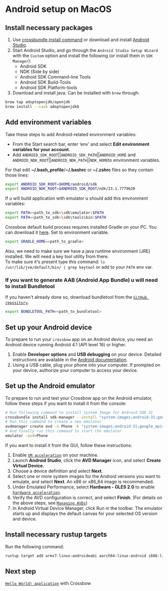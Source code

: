 # Android setup on MacOS

## Install necessary packages

1. Use [crossbundle install command](https://github.com/dodorare/crossbow/blob/main/docs/crossbundle-install-command.md) or download and install [Android Studio](https://developer.android.com/studio).
2. Start Android Studio, and go through the `Android Studio Setup Wizard` with the `Custom` option and install the following (or install them in `SDK Manager`):
   - Android SDK
   - NDK (Side by side)
   - Android SDK Command-line Tools
   - Android SDK Build-Tools
   - Android SDK Platform-tools
3. Download and install java. Can be installed with `brew` through:

```sh
brew tap adoptopenjdk/openjdk
brew install --cask adoptopenjdk8
```

## Add environment variables

Take these steps to add Android-related environment variables:

- From the Start search bar, enter ‘env’ and select **Edit environment variables for your account**.
- Add `ANDROID_SDK_ROOT`||`ANDROID_SDK_PATH`||`ANDROID_HOME` and `ANDROID_NDK_ROOT`||`ANDROID_NDK_PATH`||`NDK_HOME`to environment variables.

For that edit **~/.bash_profile**/**~/.bashrc** or **~/.zshrc** files so they contain those lines:

```sh
export ANDROID_SDK_ROOT=$HOME/android/sdk
export ANDROID_NDK_ROOT=$ANDROID_SDK_ROOT/ndk/23.1.7779620
```

If u will build application with emulator u should add this environment variables:

```sh
export PATH=<path_to_sdk>\sdk\emulator:$PATH
export PATH=<path_to_sdk>\sdk\tools\bin:$PATH
```

Crossbow default build process requires installed Gradle on your PC. You can download it [here](https://services.gradle.org/distributions/). Set to environment variable.

```sh
export GRADLE_HOME=<path_to_gradle>
```

Also, we need to make sure we have a java runtime environment (JRE) installed. We will need a key tool utility from there. <br/>
To make sure it's present type this command: `ls /usr/lib/jvm/default/bin/ | grep keytool` or add to your `PATH` env var.

### If you want to generate AAB (Android App Bundle) u will need to install Bundletool

If you haven't already done so, download bundletool from the [`GitHub repository`](https://github.com/google/bundletool/releases).

```sh
export BUNDLETOOL_PATH=<path_to_bundletool>
```

## Set up your Android device

To prepare to run your `crossbow` app on an Android device, you need an Android device running Android 4.1 (API level 16) or higher.

1. Enable **Developer options** and **USB debugging** on your device. Detailed instructions are available in the [Android documentation](https://developer.android.com/studio/debug/dev-options).
2. Using a USB cable, plug your phone into your computer. If prompted on your device, authorize your computer to access your device.

## Set up the Android emulator

To prepare to run and test your Crossbow app on the Android emulator, follow these steps if you want to install it from the console:

```sh
# Run following command to install System Image for Android SDK 31
crossbundle install sdk-manager --install "system-images;android-31;google_apis;x86_64"
# Run this command to create a new emulator
avdmanager create avd -n Phone -k "system-images;android-31;google_apis;x86_64"
# And finally run this command to start the emulator
emulator -avd=Phone
```

If you want to install it from the GUI, follow these instructions:

1. Enable [`VM acceleration`](https://developer.android.com/studio/run/emulator-acceleration) on your machine.
2. Launch **Android Studio**, click the **AVD Manager** icon, and select **Create Virtual Device**.
3. Choose a device definition and select **Next**.
4. Select one or more system images for the Android versions you want to emulate, and select **Next**. An x86 or x86_64 image is recommended.
5. Under Emulated Performance, select **Hardware - GLES 2.0** to enable [`hardware acceleration`](https://developer.android.com/studio/run/emulator-acceleration).
6. Verify the AVD configuration is correct, and select **Finish**. (For details on the above steps, see [`Managing AVDs`](https://developer.android.com/studio/run/managing-avds))
7. In Android Virtual Device Manager, click Run in the toolbar. The emulator starts up and displays the default canvas for your selected OS version and device.

## Install necessary rustup targets

Run the following command:

```sh
rustup target add armv7-linux-androideabi aarch64-linux-android i686-linux-android x86_64-linux-android
```

## Next step

[`Hello World! application`](https://github.com/dodorare/crossbow/wiki/Hello-World!) with Crossbow
